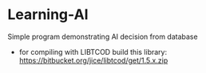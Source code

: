 # Learning-AI
Simple program demonstrating AI decision from database
- for compiling with LIBTCOD build this library: https://bitbucket.org/jice/libtcod/get/1.5.x.zip
